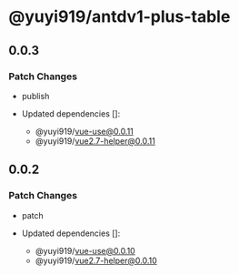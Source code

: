 # @yuyi919/antdv1-plus-table

## 0.0.3

### Patch Changes

- publish

- Updated dependencies []:
  - @yuyi919/vue-use@0.0.11
  - @yuyi919/vue2.7-helper@0.0.11

## 0.0.2

### Patch Changes

- patch

- Updated dependencies []:
  - @yuyi919/vue-use@0.0.10
  - @yuyi919/vue2.7-helper@0.0.10
